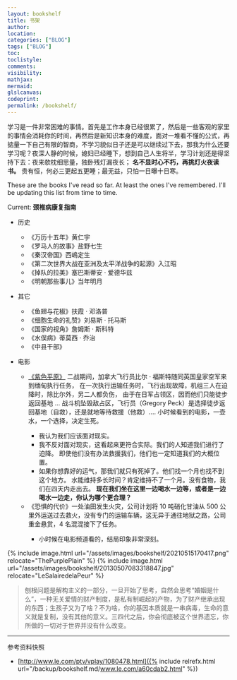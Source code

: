 ```yaml
---
layout: bookshelf
title: 书架
author:
location:
categories: ["BLOG"]
tags: ["BLOG"]
toc:
toclistyle:
comments:
visibility:
mathjax:
mermaid:
glslcanvas:
codeprint:
permalink: /bookshelf/
---
```


学习是一件非常困难的事情。首先是工作本身已经很累了，然后是一些客观的家里的事情会消耗你的时间，再然后是新知识本身的难度，面对一堆看不懂的公式，再掂量一下自己有限的智商，不学习貌似日子还是可以继续过下去，那我为什么还要学习呢？夜深人静的时候，媳妇已经睡下，想到自己人生将半，学习计划还是得坚持下去：夜来欹枕细思量，独卧残灯漏夜长； **名不显时心不朽，再挑灯火夜读书。**
贵有恒，何必三更起五更睡；最无益，只怕一日曝十日寒。

These are the books I've read so far. At least the ones I've remembered. I'll be updating this list from time to time.

Current: **颈椎病康复指南**

* 历史
  * 《万历十五年》黄仁宇
  * 《罗马人的故事》盐野七生
  * 《秦汉帝国》西嶋定生
  * 《第二次世界大战在亚洲及太平洋战争的起源》入江昭
  * 《掉队的拉美》塞巴斯蒂安 · 爱德华兹
  * 《明朝那些事儿》当年明月

* 其它
  * 《鱼翅与花椒》扶霞 · 邓洛普
  * 《细胞生命的礼赞》刘易斯 · 托马斯
  * 《国家的视角》詹姆斯 · 斯科特
  * 《水俣病》蒂莫西 · 乔治
  * 《中县干部》

* 电影
  * [《紫色平原》](http://www.le.com/ptv/vplay/1080478.html)
    二战期间，加拿大飞行员比尔 · 福斯特随同英国皇家空军来到缅甸执行任务，
    在一次执行运输任务时，飞行出现故障，机组三人在迫降时，除比尔外，另二人都负伤，
    由于在日军占领区，因而他们只能徒步返回基地 ...
    战斗机坠毁敌占区，飞行员（Gregory Peck）是选择徒步返回基地（自救），还是就地等待救援（他救）....
    小时候看到的电影，一壶水，一个选择，决定生死。<span imgid="ThePurplePlain" />
    * 我认为我们应该面对现实。
    * 我不反对面对现实，这看起来更符合实际。我们的人知道我们进行了迫降。
        即使他们没有办法救援我们，他们也一定知道我们的大概位置。
    * 如果你想靠好的运气，那我们就只有死掉了。他们找一个月也找不到这个地方。
        水能维持多长时间？肯定维持不了一个月。没有食物，我们在四天内走出去。
        **现在我们坐在这里一边喝水一边等，或者是一边喝水一边走，你认为哪个更合理？**
  * 《恐惧的代价》一处油田发生火灾，公司计划将 10 吨硝化甘油从 500 公里外运送过去救火，没有专门的运输车辆，这无异于通往地狱之路，公司重金悬赏，4 名混混接下了任务。<span imgid="LeSalairedelaPeur" />
    * 小时候在电影频道看的，结局印象非常深刻。

{% include image.html url="/assets/images/bookshelf/20210515170417.png" relocate="ThePurplePlain" %}
{% include image.html url="/assets/images/bookshelf/20130507083318847.jpg" relocate="LeSalairedelaPeur" %}

> 刨根问题是解构主义的一部分，一旦开始了思考，自然会思考“婚姻是什么”，一种无关爱情的财产制度，是私有制崛起的产物，为了财产继承出现的东西；生孩子又为了啥？不为啥，你的基因本质就是一串病毒，生命的意义就是复制，没有其他的意义。三四代之后，你会彻底被这个世界遗忘，你所做的一切对于世界并没有什么改变。



<hr class='reviewline'/>
<p class='reviewtip'><script type='text/javascript' src='{% include relref.html url="/assets/reviewjs/bookshelf.md.js" %}'></script></p>
<font class='ref_snapshot'>参考资料快照</font>

- [http://www.le.com/ptv/vplay/1080478.html]({% include relrefx.html url="/backup/bookshelf.md/www.le.com/a60cdab2.html" %})
